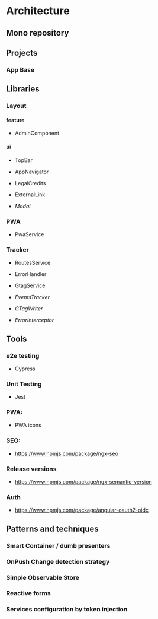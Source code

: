 # Architecture

## Mono repository


## Projects

### App Base

## Libraries

### Layout

#### feature

- AdminComponent

#### ui

- TopBar

- AppNavigator

- LegalCredits

- ExternalLink

- _Modal_

### PWA

- PwaService

### Tracker

- RoutesService

- ErrorHandler

- GtagService

- _EventsTracker_

- _GTagWriter_

- _ErrorInterceptor_

## Tools

### e2e testing

- Cypress

### Unit Testing

- Jest

### PWA:

 - PWA icons

### SEO:

 - https://www.npmjs.com/package/ngx-seo

### Release versions

- https://www.npmjs.com/package/ngx-semantic-version

### Auth

- https://www.npmjs.com/package/angular-oauth2-oidc

## Patterns and techniques

### Smart Container / dumb presenters

### OnPush Change detection strategy

### Simple Observable Store

### Reactive forms

### Services configuration by token injection

###
